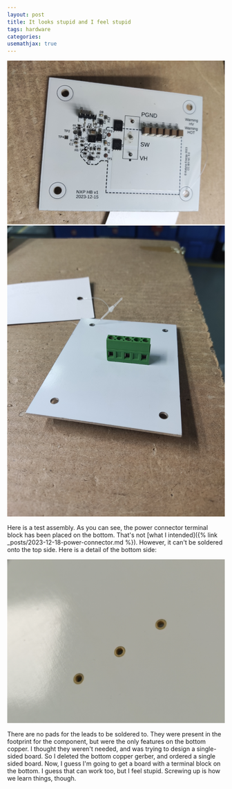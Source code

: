 ```yaml
---
layout: post
title: It looks stupid and I feel stupid
tags: hardware
categories: 
usemathjax: true
---
```


![top](/assets/2024-01-12/top.jpg)
![bottom](/assets/2024-01-12/bottom.jpg)

Here is a test assembly. <!--more-->As you can see, the power connector terminal block has been placed on the bottom. That's not [what I intended]({% link _posts/2023-12-18-power-connector.md %}). However, it can't be soldered onto the top side. Here is a detail of the bottom side:

![bottom holes](/assets/2024-01-12/bottom_holes.jpg)

There are no pads for the leads to be soldered to. They were present in the footprint for the component, but were the only features on the bottom copper. I thought they weren't needed, and was trying to design a single-sided board. So I deleted the bottom copper gerber, and ordered a single sided board. Now, I guess I'm going to get a board with a terminal block on the bottom. I guess that can work too, but I feel stupid. Screwing up is how we learn things, though.
